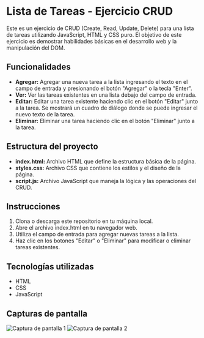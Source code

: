 # Lista de Tareas - Ejercicio CRUD

Este es un ejercicio de CRUD (Create, Read, Update, Delete) para una lista de tareas utilizando JavaScript, HTML y CSS puro. El objetivo de este ejercicio es demostrar habilidades básicas en el desarrollo web y la manipulación del DOM.

## Funcionalidades

- **Agregar:** Agregar una nueva tarea a la lista ingresando el texto en el campo de entrada y presionando el botón "Agregar" o la tecla "Enter".
- **Ver:** Ver las tareas existentes en una lista debajo del campo de entrada.
- **Editar:** Editar una tarea existente haciendo clic en el botón "Editar" junto a la tarea. Se mostrará un cuadro de diálogo donde se puede ingresar el nuevo texto de la tarea.
- **Eliminar:** Eliminar una tarea haciendo clic en el botón "Eliminar" junto a la tarea.

## Estructura del proyecto

- **index.html:** Archivo HTML que define la estructura básica de la página.
- **styles.css:** Archivo CSS que contiene los estilos y el diseño de la página.
- **script.js:** Archivo JavaScript que maneja la lógica y las operaciones del CRUD.

## Instrucciones

1. Clona o descarga este repositorio en tu máquina local.
2. Abre el archivo index.html en tu navegador web.
3. Utiliza el campo de entrada para agregar nuevas tareas a la lista.
4. Haz clic en los botones "Editar" o "Eliminar" para modificar o eliminar tareas existentes.

## Tecnologías utilizadas

- HTML
- CSS
- JavaScript

## Capturas de pantalla

![Captura de pantalla 1](capturas\imagen1.png)
![Captura de pantalla 2](capturas\imagen2.png)
